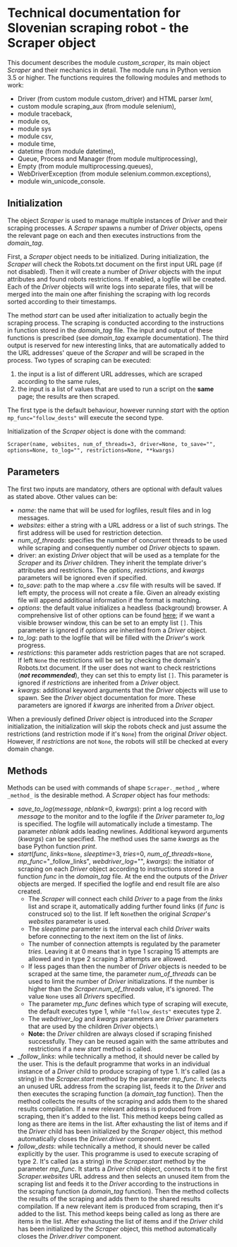 # Technical documentation for Slovenian scraping robot - the Scraper object
This document describes the module _custom_scraper_, its main object _Scraper_ and their mechanics in detail. The module runs in Python 
version 3.5 or higher. The functions requires the following modules and methods to work:
 * Driver (from custom module custom_driver) and HTML parser _lxml_,
 * custom module scraping_aux (from module selenium),
 * module traceback,
 * module os,
 * module sys
 * module csv,
 * module time,
 * datetime (from module datetime),
 * Queue, Process and Manager (from module multiprocessing),
 * Empty (from module multiprocessing.queues),
 * WebDriverException (from module selenium.common.exceptions),
 * module win_unicode_console.

## Initialization
The object _Scraper_ is used to manage multiple instances of _Driver_ and their scraping processes. A _Scraper_ spawns a number of 
_Driver_ objects, opens the relevant page on each and then executes instructions from the _domain_tag_. 

First, a _Scraper_ object needs
to be initialized. During initialization, the _Scraper_ will check the Robots.txt document on the first input URL page (if not 
disabled). Then it will create a number of _Driver_ objects with the input attributes and found robots restrictions. If enabled, a 
logfile will be created. Each of the _Driver_ objects will write logs into separate files, that will be merged into the main one after 
finishing the scraping with log records sorted according to their timestamps.

The method _start_ can be used after initialization to actually begin the scraping process. The scraping is conducted according to the 
instructions in function stored in the _domain_tag_ file. The input and output of these functions is prescribed (see _domain_tag_ 
example documentation). The third output is reserved for new interesting links, that are automatically added to the URL addresses' 
queue of the _Scraper_ and will be scraped in the process. Two types of scraping can be executed:
  1. the input is a list of different URL addresses, which are scraped according to the same rules,
  2. the input is a list of values that are used to run a script on the **same** page; the results are then scraped.

The first type is the default behaviour, however running _start_ with the option `mp_func="follow_dests"` will execute the second type.

Initialization of the _Scraper_ object is done with the command:
```
Scraper(name, websites, num_of_threads=3, driver=None, to_save="", options=None, to_log="", restrictions=None, **kwargs)
```

## Parameters
The first two inputs are mandatory, others are optional with default values as stated above. Other values can be:
 * _name_: the name that will be used for logfiles, result files and in log messages.
 * _websites_: either a string with a URL address or a list of such strings. The first address will be used for restriction detection.
 * _num_of_threads_: specifies the number of concurrent threads to be used while scraping and consequently number od _Driver_ objects 
 to spawn.
 * driver: an existing _Driver_ object that will be used as a template for the _Scraper_ and its _Driver_ children. They inherit the 
 template driver's attributes and restrictions. The _options_, _restrictions_, and _kwargs_ parameters will be ignored even if 
 specified.
 * _to_save_: path to the map where a .csv file with results will be saved. If left empty, the process will not create a file. Given an
 already existing file will append additional information if the format is matching.
 * _options_: the default value initializes a headless (background) browser. A comprehensive list of other options can be found 
 [here](https://www.selenium.dev/selenium/docs/api/py/webdriver_firefox/selenium.webdriver.firefox.options.html); if we want a visible
 browser window, this can be set to an empty list `[]`. This parameter is ignored if _options_ are inherited from a _Driver_ object.
 * _to_log_: path to the logfile that will be filled with the _Driver_'s work progress.
 * _restrictions_: this parameter adds restriction pages that are not scraped. If left `None` the restrictions will be set by checking
 the domain's Robots.txt document. If the user does not want to check restrictions (__*not recommended*__), they can set this to empty
 list `[]`. This parameter is ignored if _restrictions_ are inherited from a _Driver_ object.
 * _kwargs_: additional keyword arguments that the _Driver_ objects will use to spawn. See the _Driver_ object documentation for more.
  These parameters are ignored if _kwargs_ are inherited from a _Driver_ object.

When a previously defined _Driver_ object is introduced into the _Scraper_ initialization, the initialization will skip the robots check
and just assume the restrictions (and restriction mode if it's `None`) from the original _Driver_ object. However, if _restrictions_ are
not `None`, the robots will still be checked at every domain change.

## Methods
Methods can be used with commands of shape `Scraper._method_`, where `_method_` is the desirable method. A _Scraper_ object has four 
methods:
 * _save_to_log_(_message_, _nblank_=0, _kwargs_): print a log record with _message_ to the monitor and to the logfile if the _Driver_ 
 parameter _to_log_ is specified. The logfile will automatically include a timestamp. The parameter _nblank_ adds leading newlines. 
 Additional keyword arguments (_kwargs_) can be specified. The method uses the same _kwargs_ as the base Python function _print_.
 * _start_(_func_, _links_=`None`, _sleeptime_=3, _tries_=0, _num_of_threads_=`None`, _mp_func_="_follow_links", _webdriver_log_="",
 _kwargs_): the initiator of scraping on each _Driver_ object according to instructions stored in a function _func_ in the _domain_tag_ 
 file. At the end the outputs of the _Driver_ objects are merged. If specified the logfile and end result file are also created. 
   * The _Scraper_ will connect each child _Driver_ to a page from the _links_ list and scrape it, automatically adding further found
   links (if _func_ is construced so) to the list. If left `None`then the original _Scraper_'s _websites_ parameter is used.
   * The _sleeptime_ parameter is the interval each child _Driver_ waits before connecting to the next item on the list of _links_.
   * The number of connection attempts is regulated by the parameter _tries_. Leaving it at 0 means that in type 1 scraping 15 attempts
   are allowed and in type 2 scraping 3 attempts are allowed.
   * If less pages than then the number of _Driver_ objects is needed to be scraped at the same time, the parameter _num_of_threads_ 
   can be used to limit the number of _Driver_ initializations. If the number is higher than the _Scraper.num_of_threads_ value, it's 
   ignored. The value `None` uses all _Drivers_ specified.
   * The parameter _mp_func_ defines which type of scraping will execute, the default executes type 1, while `"follow_dests"` executes 
   type 2.
   * The _webdriver_log_ and _kwargs_ parameters are _Driver_ parameters that are used by the children _Driver_ objects.\
    * **Note:** the _Driver_ children are always closed if scraping finished successfully. They can be reused again with the same 
    attributes and restrictions if a new _start_ method is called.
 * *_follow_links*: while technically a method, it should never be called by the user. This is the default programme that works in an 
 individual instance of a _Driver_ child to produce scraping of type 1. It's called (as a string) in the _Scraper.start_ method by the 
 parameter _mp_func_. It selects an unused URL address from the scraping list, feeds it to the _Driver_ and then executes the scraping 
 function (a _domain_tag_ function). Then the method collects the results of the scraping and adds them to the shared results 
 compilation. If a new relevant address is produced from scraping, then it's added to the list. This method keeps being called as long 
 as there are items in the list. After exhausting the list of items and if the _Driver_ child has been initialized by the _Scraper_ 
 object, this method automatically closes the _Driver.driver_ component. 
 * _follow_dests_: while technically a method, it should never be called explicitly by the user. This programme is used to execute 
 scraping of type 2. It's called (as a string) in the _Scraper.start_ method by the parameter _mp_func_. It starts a _Driver_ child 
 object, connects it to the first _Scraper.websites_ URL address and then selects an unused item from the scraping list and feeds it to 
 the _Driver_ according to the instructions in the scraping function (a _domain_tag_ function). Then the method collects the results of 
 the scraping and adds them to the shared results compilation. If a new relevant item is produced from scraping, then it's added to 
 the list. This method keeps being called as long as there are items in the list. After exhausting the list of items and if the
 _Driver_ child has been initialized by the _Scraper_ object, this method automatically closes the _Driver.driver_ component. 
